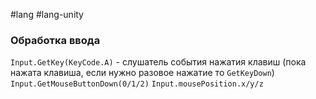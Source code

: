 #lang #lang-unity  

### Обработка ввода
`Input.GetKey(KeyCode.A)` - слушатель события нажатия клавиш (пока нажата клавиша, если нужно разовое нажатие то `GetKeyDown`)
`Input.GetMouseButtonDown(0/1/2)`
`Input.mousePosition.x/y/z`